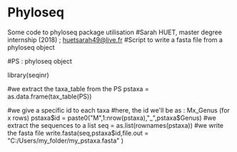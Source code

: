 # Phyloseq
Some code to phyloseq package utilisation
#Sarah HUET, master degree internship (2018) ; huetsarah49@live.fr
#Script to write a fasta file from a phyloseq object

#PS : phyloseq object 

library(seqinr)

#we extract the taxa_table from the PS
pstaxa = as.data.frame(tax_table(PS))

#we give a specific id to each taxa
#here, the id we'll be as : Mx_Genus (for x rows)
pstaxa$id = paste0("M",1:nrow(pstaxa),"_",pstaxa$Genus)
#we extract the sequences to a list
seq = as.list(rownames(pstaxa))
#we write the fasta file
write.fasta(seq,pstaxa$id,file.out = "C:/Users/my_folder/my_pstaxa.fasta" )

